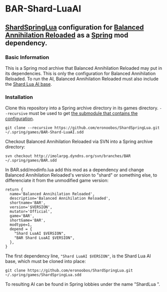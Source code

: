 # BAR-Shard-LuaAI

## [ShardSpringLua](https://github.com/eronoobos/ShardSpringLua) configuration for [Balanced Annihilation Reloaded](http://imolarpg.dyndns.org/trac/balatest/) as a [Spring](https://github.com/spring/spring) mod dependency.

### Basic Information

This is a Spring mod archive that Balanced Annihilation Reloaded may put in its dependencies. This is only the configuration for Balanced Annihilation Reloaded. To run the AI, Balanced Annihilation Reloaded must also include the [Shard Lua AI base](https://github.com/eronoobos/ShardSpringLua).

### Installation

Clone this repository into a Spring archive directory in its games directory. `--recursive` must be used to get [the submodule that contains the configuration](https://github.com/eronoobos/BABAR-The-Shardifant).
```
git clone --recursive https://github.com/eronoobos/ShardSpringLua.git ~/.spring/games/BAR-Shard-LuaAI.sdd
```

Checkout Balanced Annihilation Reloaded via SVN into a Spring archive directory:
```
svn checkout http://imolarpg.dyndns.org/svn/branches/BAR  ~/.spring/games/BAR.sdd
```

In BAR.sdd/modinfo.lua add this mod as a dependency and change Balanced Annihilation Reloaded's version to "shard" or something else, to differenciate it from the unmodified game version:
```
return {
  name='Balanced Annihilation Reloaded',
  description='Balanced Annihilation Reloaded',
  shortname='BAR',
  version='$VERSION',
  mutator='Official',
  game='BAR',
  shortGame='BAR',
  modtype=1,
  depend = {
    "Shard LuaAI $VERSION",
    "BAR Shard LuaAI $VERSION",
  },
}
```

The first dependency line, `"Shard LuaAI $VERSION"`, is the Shard Lua AI base, which must be cloned into place:
```
git clone https://github.com/eronoobos/ShardSpringLua.git ~/.spring/games/ShardSpringLua.sdd
```

To resulting AI can be found in Spring lobbies under the name "ShardLua <not-versioned>".